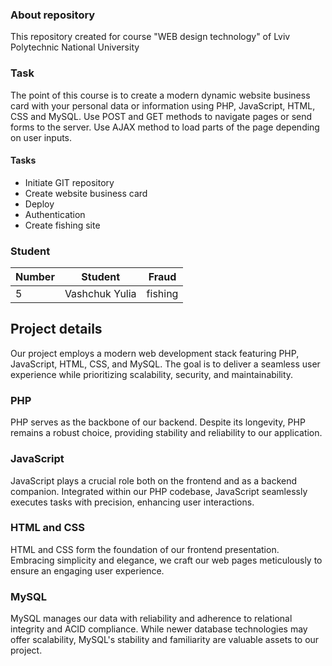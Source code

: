### About repository
This repository created for course "WEB design technology" of Lviv Polytechnic National University

### Task
The point of this course is to create a modern dynamic website business card with your personal data or information using PHP, JavaScript, HTML, CSS and MySQL. Use POST and GET methods to navigate pages or send forms to the server. Use AJAX method to load parts of the page depending on user inputs.

#### Tasks
- Initiate GIT repository
- Create website business card
- Deploy 
- Authentication
- Create fishing site

### Student
| Number | Student | Fraud |
| ------ | ------- | ----- |
| 5     | Vashchuk Yulia | fishing |

## Project details
Our project employs a modern web development stack featuring PHP, JavaScript, HTML, CSS, and MySQL. The goal is to deliver a seamless user experience while prioritizing scalability, security, and maintainability.

### PHP
PHP serves as the backbone of our backend. Despite its longevity, PHP remains a robust choice, providing stability and reliability to our application.

### JavaScript
JavaScript plays a crucial role both on the frontend and as a backend companion. Integrated within our PHP codebase, JavaScript seamlessly executes tasks with precision, enhancing user interactions.

### HTML and CSS
HTML and CSS form the foundation of our frontend presentation. Embracing simplicity and elegance, we craft our web pages meticulously to ensure an engaging user experience.

### MySQL
MySQL manages our data with reliability and adherence to relational integrity and ACID compliance. While newer database technologies may offer scalability, MySQL's stability and familiarity are valuable assets to our project.
